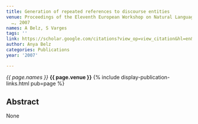 ```yaml
---
title: Generation of repeated references to discourse entities
venue: Proceedings of the Eleventh European Workshop on Natural Language Generation
  …, 2007
names: A Belz, S Varges
tags: ''
link: https://scholar.google.com/citations?view_op=view_citation&hl=en&user=trwwiW4AAAAJ&pagesize=100&sortby=pubdate&citation_for_view=trwwiW4AAAAJ:_FxGoFyzp5QC
author: Anya Belz
categories: Publications
year: '2007'

---
```


*{{ page.names }}*
**{{ page.venue }}**
{% include display-publication-links.html pub=page %}
## Abstract

None